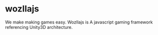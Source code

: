 wozllajs
========

We make making games easy. Wozllajs is A javascript gaming framework referencing Unity3D architecture.
